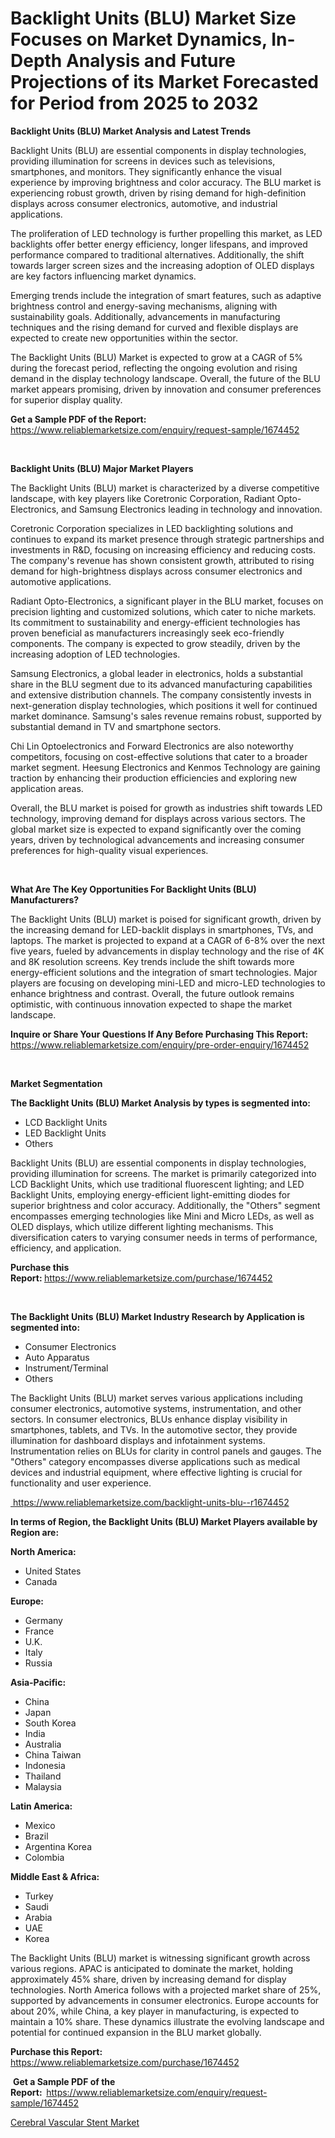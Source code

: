 <p><h1>Backlight Units (BLU) Market Size Focuses on Market Dynamics, In-Depth Analysis and Future Projections of its Market Forecasted for Period from 2025 to 2032</h1></p><p><strong>Backlight Units (BLU) Market Analysis and Latest Trends</strong></p>
<p><p>Backlight Units (BLU) are essential components in display technologies, providing illumination for screens in devices such as televisions, smartphones, and monitors. They significantly enhance the visual experience by improving brightness and color accuracy. The BLU market is experiencing robust growth, driven by rising demand for high-definition displays across consumer electronics, automotive, and industrial applications. </p><p>The proliferation of LED technology is further propelling this market, as LED backlights offer better energy efficiency, longer lifespans, and improved performance compared to traditional alternatives. Additionally, the shift towards larger screen sizes and the increasing adoption of OLED displays are key factors influencing market dynamics. </p><p>Emerging trends include the integration of smart features, such as adaptive brightness control and energy-saving mechanisms, aligning with sustainability goals. Additionally, advancements in manufacturing techniques and the rising demand for curved and flexible displays are expected to create new opportunities within the sector. </p><p>The Backlight Units (BLU) Market is expected to grow at a CAGR of 5% during the forecast period, reflecting the ongoing evolution and rising demand in the display technology landscape. Overall, the future of the BLU market appears promising, driven by innovation and consumer preferences for superior display quality.</p></p>
<p><strong>Get a Sample PDF of the Report:&nbsp;</strong> <a href="https://www.reliablemarketsize.com/enquiry/request-sample/1674452?utm_campaign=2565&utm_medium=2&utm_source=Github&utm_content=ia&utm_term=25032025&utm_id=backlight-units-blu">https://www.reliablemarketsize.com/enquiry/request-sample/1674452</a></p>
<p>&nbsp;</p>
<p><strong>Backlight Units (BLU) Major Market Players</strong></p>
<p><p>The Backlight Units (BLU) market is characterized by a diverse competitive landscape, with key players like Coretronic Corporation, Radiant Opto-Electronics, and Samsung Electronics leading in technology and innovation.</p><p>Coretronic Corporation specializes in LED backlighting solutions and continues to expand its market presence through strategic partnerships and investments in R&D, focusing on increasing efficiency and reducing costs. The company's revenue has shown consistent growth, attributed to rising demand for high-brightness displays across consumer electronics and automotive applications.</p><p>Radiant Opto-Electronics, a significant player in the BLU market, focuses on precision lighting and customized solutions, which cater to niche markets. Its commitment to sustainability and energy-efficient technologies has proven beneficial as manufacturers increasingly seek eco-friendly components. The company is expected to grow steadily, driven by the increasing adoption of LED technologies.</p><p>Samsung Electronics, a global leader in electronics, holds a substantial share in the BLU segment due to its advanced manufacturing capabilities and extensive distribution channels. The company consistently invests in next-generation display technologies, which positions it well for continued market dominance. Samsung's sales revenue remains robust, supported by substantial demand in TV and smartphone sectors.</p><p>Chi Lin Optoelectronics and Forward Electronics are also noteworthy competitors, focusing on cost-effective solutions that cater to a broader market segment. Heesung Electronics and Kenmos Technology are gaining traction by enhancing their production efficiencies and exploring new application areas.</p><p>Overall, the BLU market is poised for growth as industries shift towards LED technology, improving demand for displays across various sectors. The global market size is expected to expand significantly over the coming years, driven by technological advancements and increasing consumer preferences for high-quality visual experiences.</p></p>
<p>&nbsp;</p>
<p><strong>What Are The Key Opportunities For Backlight Units (BLU) Manufacturers?</strong></p>
<p><p>The Backlight Units (BLU) market is poised for significant growth, driven by the increasing demand for LED-backlit displays in smartphones, TVs, and laptops. The market is projected to expand at a CAGR of 6-8% over the next five years, fueled by advancements in display technology and the rise of 4K and 8K resolution screens. Key trends include the shift towards more energy-efficient solutions and the integration of smart technologies. Major players are focusing on developing mini-LED and micro-LED technologies to enhance brightness and contrast. Overall, the future outlook remains optimistic, with continuous innovation expected to shape the market landscape.</p></p>
<p><strong>Inquire or Share Your Questions If Any Before Purchasing This Report:</strong> <a href="https://www.reliablemarketsize.com/enquiry/pre-order-enquiry/1674452?utm_campaign=2565&utm_medium=2&utm_source=Github&utm_content=ia&utm_term=25032025&utm_id=backlight-units-blu">https://www.reliablemarketsize.com/enquiry/pre-order-enquiry/1674452</a></p>
<p>&nbsp;</p>
<p><strong>Market Segmentation</strong></p>
<p><strong>The Backlight Units (BLU) Market Analysis by types is segmented into:</strong></p>
<p><ul><li>LCD Backlight Units</li><li>LED Backlight Units</li><li>Others</li></ul></p>
<p><p>Backlight Units (BLU) are essential components in display technologies, providing illumination for screens. The market is primarily categorized into LCD Backlight Units, which use traditional fluorescent lighting; and LED Backlight Units, employing energy-efficient light-emitting diodes for superior brightness and color accuracy. Additionally, the "Others" segment encompasses emerging technologies like Mini and Micro LEDs, as well as OLED displays, which utilize different lighting mechanisms. This diversification caters to varying consumer needs in terms of performance, efficiency, and application.</p></p>
<p><strong>Purchase this Report:&nbsp;</strong><a href="https://www.reliablemarketsize.com/purchase/1674452?utm_campaign=2565&utm_medium=2&utm_source=Github&utm_content=ia&utm_term=25032025&utm_id=backlight-units-blu">https://www.reliablemarketsize.com/purchase/1674452</a></p>
<p>&nbsp;</p>
<p><strong>The Backlight Units (BLU) Market Industry Research by Application is segmented into:</strong></p>
<p><ul><li>Consumer Electronics</li><li>Auto Apparatus</li><li>Instrument/Terminal</li><li>Others</li></ul></p>
<p><p>The Backlight Units (BLU) market serves various applications including consumer electronics, automotive systems, instrumentation, and other sectors. In consumer electronics, BLUs enhance display visibility in smartphones, tablets, and TVs. In the automotive sector, they provide illumination for dashboard displays and infotainment systems. Instrumentation relies on BLUs for clarity in control panels and gauges. The "Others" category encompasses diverse applications such as medical devices and industrial equipment, where effective lighting is crucial for functionality and user experience.</p></p>
<p><a href="https://www.reliablemarketsize.com/backlight-units-blu--r1674452?utm_campaign=2565&utm_medium=2&utm_source=Github&utm_content=ia&utm_term=25032025&utm_id=backlight-units-blu">&nbsp;https://www.reliablemarketsize.com/backlight-units-blu--r1674452</a></p>
<p><strong>In terms of Region, the Backlight Units (BLU) Market Players available by Region are:</strong></p>
<p>
    <p> <strong> North America: </strong>
        <ul>
            <li>United States</li>
            <li>Canada</li>
        </ul>
        </p> 
    <p> <strong> Europe: </strong>
        <ul>
            <li>Germany</li>
            <li>France</li>
            <li>U.K.</li>
            <li>Italy</li>
            <li>Russia</li>
        </ul>
        </p> 
    <p> <strong> Asia-Pacific: </strong>
        <ul>
            <li>China</li>
            <li>Japan</li>
            <li>South Korea</li>
            <li>India</li>
            <li>Australia</li>
            <li>China Taiwan</li>
            <li>Indonesia</li>
            <li>Thailand</li>
            <li>Malaysia</li>
        </ul>
        </p> 
    <p> <strong> Latin America: </strong>
        <ul>
            <li>Mexico</li>
            <li>Brazil</li>
            <li>Argentina Korea</li>
            <li>Colombia</li>
        </ul>
        </p> 
    <p> <strong> Middle East & Africa: </strong>
        <ul>
            <li>Turkey</li>
            <li>Saudi</li>
            <li>Arabia</li>
            <li>UAE</li>
            <li>Korea</li>
        </ul>
    </p>
    </p>
<p><p>The Backlight Units (BLU) market is witnessing significant growth across various regions. APAC is anticipated to dominate the market, holding approximately 45% share, driven by increasing demand for display technologies. North America follows with a projected market share of 25%, supported by advancements in consumer electronics. Europe accounts for about 20%, while China, a key player in manufacturing, is expected to maintain a 10% share. These dynamics illustrate the evolving landscape and potential for continued expansion in the BLU market globally.</p></p>
<p><strong>Purchase this Report: </strong><a href="https://www.reliablemarketsize.com/purchase/1674452?utm_campaign=2565&utm_medium=2&utm_source=Github&utm_content=ia&utm_term=25032025&utm_id=backlight-units-blu">https://www.reliablemarketsize.com/purchase/1674452</a></p>
<p>&nbsp;<strong>Get a Sample PDF of the Report:&nbsp;&nbsp;</strong><a href="https://www.reliablemarketsize.com/enquiry/request-sample/1674452?utm_campaign=2565&utm_medium=2&utm_source=Github&utm_content=ia&utm_term=25032025&utm_id=backlight-units-blu">https://www.reliablemarketsize.com/enquiry/request-sample/1674452</a></p>
<p><strong></strong></p>
<p><p><a href="https://github.com/shirleenfraker87/Market-Research-Report-List-1/blob/main/cerebral-vascular-stent-market.md?utm_campaign=2565&utm_medium=2&utm_source=Github&utm_content=ia&utm_term=25032025&utm_id=backlight-units-blu">Cerebral Vascular Stent Market</a></p></p>